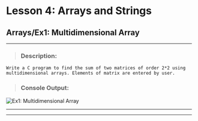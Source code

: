 # Lesson 4: Arrays and Strings
## Arrays/Ex1: Multidimensional Array
___

> ### **Description:**
    Write a C program to find the sum of two matrices of order 2*2 using multidimensional arrays. Elements of matrix are entered by user.
> ### **Console Output:**

![Ex1: Multidimensional Array](https://drive.google.com/uc?id=1NMIY4Ua_zf1ZXYRSGPH4eP1aaJrIkVnO)
___
___
